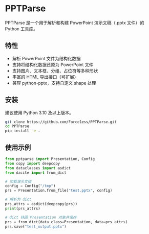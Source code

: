 # PPTParse

PPTParse 是一个用于解析和构建 PowerPoint 演示文稿（.pptx 文件）的 Python 工具库。

## 特性

- 解析 PowerPoint 文件为结构化数据
- 支持将结构化数据还原为 PowerPoint 文件
- 支持图片、文本框、分组、占位符等多种形状
- 丰富的 HTML 导出接口（可扩展）
- 兼容 python-pptx，支持自定义 shape 处理

## 安装

建议使用 Python 3.10 及以上版本。

```bash
git clone https://github.com/Force1ess/PPTParse.git
cd PPTParse
pip install -e .
```

## 使用示例

```python
from pptparse import Presentation, Config
from copy import deepcopy
from dataclasses import asdict
from dacite import from_dict

# 加载演示文稿
config = Config("/tmp")
prs = Presentation.from_file("test.pptx", config)

# 解析为 dict
prs_attrs = asdict(deepcopy(prs))
print(prs_attrs)

# dict 转回 Presentation 对象并保存
prs = from_dict(data_class=Presentation, data=prs_attrs)
prs.save("test_output.pptx")
````
